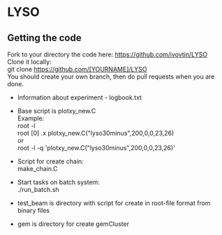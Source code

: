 # LYSO
## Getting the code
Fork to your directory the code here: https://github.com/ivovtin/LYSO<br />
Clone it locally:<br />
git clone https://github.com/[YOURNAME]/LYSO <br />
You should create your own branch, then do pull requests when you are done. <br />
- Information about experiment - logbook.txt <br />
- Base script is plotxy_new.C <br />
  Example: <br />
  root -l <br /> 
  root [0] .x plotxy_new.C("lyso30minus",200,0,0,23,26) <br />
  or <br />
  root -l -q 'plotxy_new.C("lyso30minus",200,0,0,23,26)'

- Script for create chain: <br />
  make_chain.C

- Start tasks on batch system: <br />
  ./run_batch.sh

- test_beam is directory with script for create in root-file format from binary files <br />

- gem is directory for create gemCluster
